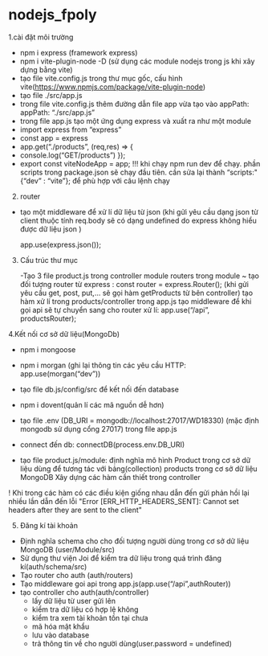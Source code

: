 # nodejs_fpoly
1.cài đặt môi trường
  - npm i express (framework express)
  - npm i vite-plugin-node -D (sử dụng các module nodejs trong js khi xây dựng bằng vite)
  - tạo file vite.config.js trong thư mục gốc, cấu hình vite(https://www.npmjs.com/package/vite-plugin-node) 
  - tạo file ./src/app.js
  - trong file vite.config.js thêm đường dẫn file app vừa tạo vào appPath: appPath: “./src/app.js” 
  - trong file app.js tạo một ứng dụng express và xuất ra như một module
  - import express from “express”
  - const app = express
  - app.get(“./products”, (req,res) => {
  - console.log(“GET/products”)
    });
  - export const viteNodeApp = app;
    !!! khi chạy npm run dev để chạy. phần scripts trong package.json sẽ chạy đầu tiên. cần sửa lại thành “scripts:" {“dev” : “vite”}; để phù hợp với câu lệnh chạy
2. router
  - tạo một middleware để xử lí dữ liệu từ json (khi gửi yêu cầu dạng json từ client thuộc tính req.body sẽ có dạng undefined do express không hiểu được dữ liệu       json )

    app.use(express.json());

3. Cấu trúc thư mục

   -Tạo  3 file product.js trong controller module routers
trong module
  ~ tạo đối tượng router từ express :  const router = express.Router();
  (khi gửi yêu cầu get, post, put,... sẽ gọi hàm getProducts từ bên controller)
  tạo hàm xử lí trong products/controller
  trong app.js tạo middleware để khi gọi api sẽ tự chuyển sang cho router xử lí:
  app.use(“/api”, productsRouter);

4.Kết nối cơ sở dữ liệu(MongoDb)
  - npm i mongoose
  - npm i morgan (ghi lại thông tin các yêu cầu HTTP: app.use(morgan(“dev”))
  - tạo file db.js/config/src để kết nối đến database
  - npm i dovent(quản lí các mã nguồn dễ hơn)
  - tạo file .env (DB_URI = mongodb://localhost:27017/WD18330) (mặc định mongodb sử dụng cổng 27017)
    trong file app.js
  - connect đến db: connectDB(process.env.DB_URI)

  - tạo file product.js/module: định nghĩa mô hình Product trong cơ sở dữ liệu dùng để tương tác với bảng(collection) products trong cơ sở dữ liệu MongoDB
    Xây dựng các hàm cần thiết trong controller

! Khi trong các hàm có các điều kiện giống nhau dẫn đến gửi phản hồi lại nhiều lần dẫn đến lỗi "Error [ERR_HTTP_HEADERS_SENT]: Cannot set headers after they are sent to the client"


5. Đăng kí tài khoản
  - Định nghĩa schema cho cho đối tượng người dùng trong cơ sở dữ liệu MongoDB (user/Module/src)
  - Sử dụng thư viện Joi để kiểm tra dữ liệu trong quá trình đăng kí(auth/schema/src)
  - Tạo router cho auth (auth/routers)
  - Tạo middleware goi api trong app.js(app.use(“/api”,authRouter))
  - tạo controller cho auth(auth/controller)
      + lấy dữ liệu từ user gửi lên
      + kiểm tra dữ liệu có hợp lệ không
      + kiểm tra xem tài khoản tồn tại chưa
      + mã hóa mật khẩu
      + lưu vào database
      + trả thông tin về cho người dùng(user.password = undefined)

